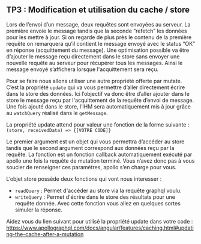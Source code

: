 ## TP3 : Modification et utilisation du cache / store

Lors de l’envoi d’un message, deux requêtes sont envoyées au serveur. La première envoie le message tandis que la seconde “refetch” les données pour les mettre à jour. Si on regarde de plus près le contenu de la première requête on remarquera qu’il contient le message envoyé avec le status “OK” en réponse (acquittement du message). Une optimisation possible va être d’ajouter le message reçu directement dans le store sans envoyer une nouvelle requête au serveur pour récupérer tous les messages. Ainsi le message envoyé s’affichera lorsque l'acquittement sera reçu.

Pour se faire nous allons utiliser une autre propriété offerte par mutate. C’est la propriété  `update` qui va vous permettre d’aller directement écrire dans le store des données. Ici l’objectif va donc être d’aller ajouter dans le store le message reçu par l'acquittement de la requête d’envoi de message. Une fois ajouté dans le store, l’IHM sera automatiquement mis à jour grâce au `watchQuery` réalisé dans le `getMessage`.

La propriété update attend pour valeur une fonction de la forme suivante : `(store, receivedData) => {[VOTRE CODE]}`

Le premier argument est un objet qui vous permettra d’accéder au store tandis que le second argument correspond aux données reçu par la requête. La fonction est un fonction callback automatiquement exécuté par apollo une fois la requête de mutation terminé. Vous n’avez donc pas à vous soucier de renseigner ces paramètres, apollo s’en charge pour vous.

L’objet store possède deux fonctions qui vont nous interesser :

 - `readQuery` : Permet d'accéder au store via la requête graphql voulu.
 - `writeQuery` : Permet d'écrire dans le store des résultats pour une requête donnée. Avec cette fonction vous allez en quelques sortes simuler la réponse.

Aidez vous du lien suivant pour utilisé la propriété update dans votre code : https://www.apollographql.com/docs/angular/features/caching.html#updating-the-cache-after-a-mutation

